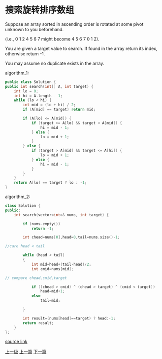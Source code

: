 # 搜索旋转排序数组

Suppose an array sorted in ascending order is rotated at some pivot unknown to you beforehand.

(i.e., 0 1 2 4 5 6 7 might become 4 5 6 7 0 1 2).

You are given a target value to search. If found in the array return its index, otherwise return -1.

You may assume no duplicate exists in the array.

algorithm_1:
```c++
public class Solution {
public int search(int[] A, int target) {
    int lo = 0;
    int hi = A.length - 1;
    while (lo < hi) {
        int mid = (lo + hi) / 2;
        if (A[mid] == target) return mid;

        if (A[lo] <= A[mid]) {
            if (target >= A[lo] && target < A[mid]) {
                hi = mid - 1;
            } else {
                lo = mid + 1;
            }
        } else {
            if (target > A[mid] && target <= A[hi]) {
                lo = mid + 1;
            } else {
                hi = mid - 1;
            }
        }
    }
    return A[lo] == target ? lo : -1;
}
```

algorithm_2:
```c++
class Solution {
public:
    int search(vector<int>& nums, int target) {

        if (nums.empty())
            return -1;

        int chead=nums[0],head=0,tail=nums.size()-1;

//care head < tail

        while (head < tail)
        {
            int mid=head+(tail-head)/2;
            int cmid=nums[mid];

// compare chead,cmid,target

            if ((chead > cmid) ^ (chead > target) ^ (cmid < target))
                head=mid+1;
            else
                tail=mid;

        }

        int result=(nums[head]==target) ? head:-1;
        return result;
    }
};
```

[source link](https://leetcode.com/problems/search-in-rotated-sorted-array/discuss/)






[上一级](base.md)
[上一篇](Permutations_II.md)
[下一篇](Swap_Nodes_in_Pairs.md)

